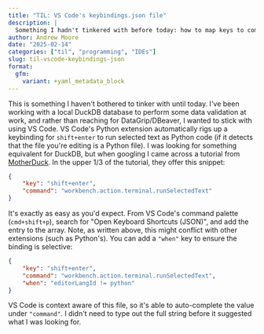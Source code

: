 ```yaml
---
title: "TIL: VS Code's keybindings.json file"
description: |
  Something I hadn't tinkered with before today: how to map keys to commands in VS Code.
author: Andrew Moore
date: "2025-02-14"
categories: ["til", "programming", "IDEs"]
slug: til-vscode-keybindings-json
format:
  gfm:
    variant: +yaml_metadata_block
---
```


This is something I haven't bothered to tinker with until today. I've been working with a local DuckDB database to perform some data validation at work, and rather than reaching for DataGrip/DBeaver, I wanted to stick with using VS Code. VS Code's Python extension automatically rigs up a keybinding for `shift+enter` to run selected text as Python code (if it detects that the file you're editing is a Python file). I was looking for something equivalent for DuckDB, but when googling I came across a tutorial from [MotherDuck](https://motherduck.com/blog/duckdb-tutorial-for-beginners/). In the upper 1/3 of the tutorial, they offer this snippet:

```json
{
    "key": "shift+enter",
    "command": "workbench.action.terminal.runSelectedText"
}
```

It's exactly as easy as you'd expect. From VS Code's command palette (`cmd+shift+p`), search for "Open Keyboard Shortcuts (JSON)", and add the entry to the array. Note, as written above, this might conflict with other extensions (such as Python's). You can add a `"when"` key to ensure the binding is selective:

```json
{
    "key": "shift+enter",
    "command": "workbench.action.terminal.runSelectedText",
    "when": "editorLangId != python"
}
```

VS Code is context aware of this file, so it's able to auto-complete the value under `"command"`. I didn't need to type out the full string before it suggested what I was looking for.

